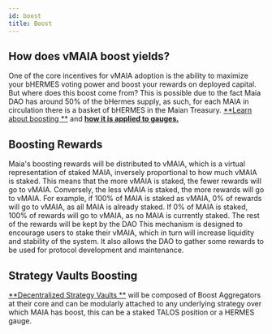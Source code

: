 ```yaml
---
id: boost
title: Boost
---
```


## How does vMAIA boost yields?

One of the core incentives for vMAIA adoption is the ability to maximize your bHERMES voting power and boost your rewards on deployed capital. But where does this boost come from? This is possible due to the fact Maia DAO has around 50% of the bHermes supply, as such, for each MAIA in circulation there is a basket of bHERMES in the Maian Treasury. [**Learn about boosting **](/protocols/Hermes/overview/tokenomics/utility-tokens/bhermes-boost) and [**how it is applied to gauges.**](/protocols/Hermes/overview/gauges/uni-v3#calculating-boost)

## Boosting Rewards

Maia's boosting rewards will be distributed to vMAIA, which is a virtual representation of staked MAIA, inversely proportional to how much vMAIA is staked. This means that the more vMAIA is staked, the fewer rewards will go to vMAIA. Conversely, the less vMAIA is staked, the more rewards will go to vMAIA.
For example, if 100% of MAIA is staked as vMAIA, 0% of rewards will go to vMAIA, as all MAIA is already staked. If 0% of MAIA is staked, 100% of rewards will go to vMAIA, as no MAIA is currently staked. The rest of the rewards will be kept by the DAO
This mechanism is designed to encourage users to stake their vMAIA, which in turn will increase liquidity and stability of the system. It also allows the DAO to gather some rewards to be used for protocol development and maintenance.

## Strategy Vaults Boosting

[**Decentralized Strategy Vaults **](../vaults/strategies#hermes-synergy) will be composed of Boost Aggregators at their core and can be modularly attached to any underlying strategy over which MAIA has boost, this can be a staked TALOS position or a HERMES gauge.





























